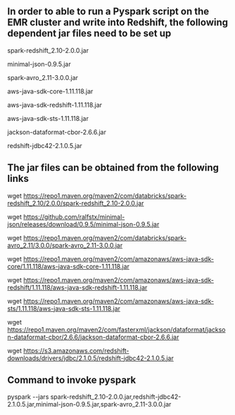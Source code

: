In order to able to run a Pyspark script on the EMR cluster and write into Redshift, the following dependent jar files need to be set up
---------------------------------------------------------------------------------------------------------------------------------------

spark-redshift_2.10-2.0.0.jar

minimal-json-0.9.5.jar

spark-avro_2.11-3.0.0.jar

aws-java-sdk-core-1.11.118.jar

aws-java-sdk-redshift-1.11.118.jar

aws-java-sdk-sts-1.11.118.jar

jackson-dataformat-cbor-2.6.6.jar

redshift-jdbc42-2.1.0.5.jar



The jar files can be obtained from the following links
------------------------------------------------------


wget https://repo1.maven.org/maven2/com/databricks/spark-redshift_2.10/2.0.0/spark-redshift_2.10-2.0.0.jar

wget https://github.com/ralfstx/minimal-json/releases/download/0.9.5/minimal-json-0.9.5.jar

wget https://repo1.maven.org/maven2/com/databricks/spark-avro_2.11/3.0.0/spark-avro_2.11-3.0.0.jar


wget https://repo1.maven.org/maven2/com/amazonaws/aws-java-sdk-core/1.11.118/aws-java-sdk-core-1.11.118.jar

wget https://repo1.maven.org/maven2/com/amazonaws/aws-java-sdk-redshift/1.11.118/aws-java-sdk-redshift-1.11.118.jar

wget https://repo1.maven.org/maven2/com/amazonaws/aws-java-sdk-sts/1.11.118/aws-java-sdk-sts-1.11.118.jar

wget https://repo1.maven.org/maven2/com/fasterxml/jackson/dataformat/jackson-dataformat-cbor/2.6.6/jackson-dataformat-cbor-2.6.6.jar

wget https://s3.amazonaws.com/redshift-downloads/drivers/jdbc/2.1.0.5/redshift-jdbc42-2.1.0.5.jar


Command to invoke pyspark
-----------------------------


pyspark --jars spark-redshift_2.10-2.0.0.jar,redshift-jdbc42-2.1.0.5.jar,minimal-json-0.9.5.jar,spark-avro_2.11-3.0.0.jar
